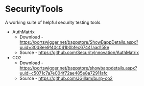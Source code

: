 # SecurityTools
A working suite of helpful security testing tools

* AuthMatrix
  * Download - https://portswigger.net/bappstore/ShowBappDetails.aspx?uuid=30d8ee9f40c041b0bfec67441aad158e
  * Source - https://github.com/SecurityInnovation/AuthMatrix
* CO2
  * Download - https://portswigger.net/bappstore/showbappdetails.aspx?uuid=c5071c7a7e004f72ae485e8a72911afc
  * Source - https://github.com/JGillam/burp-co2
